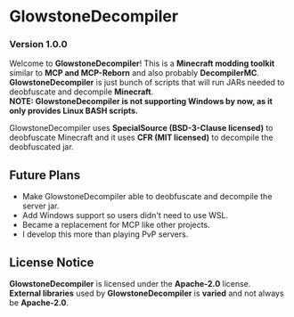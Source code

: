 # GlowstoneDecompiler
### Version 1.0.0
Welcome to **GlowstoneDecompiler**! This is a **Minecraft modding toolkit** similar to **MCP and MCP-Reborn** and also probably **DecompilerMC**.
**GlowstoneDecompiler** is just bunch of scripts that will run JARs needed to deobfuscate and decompile **Minecraft**.  
**NOTE: GlowstoneDecompiler is not supporting Windows by now, as it only provides Linux BASH scripts.**  
  
GlowstoneDecompiler uses **SpecialSource (BSD-3-Clause licensed)** to deobfuscate Minecraft and it uses **CFR (MIT licensed)** to decompile the deobfuscated jar.

## Future Plans
- Make GlowstoneDecompiler able to deobfuscate and decompile the server jar.
- Add Windows support so users didn't need to use WSL.
- Became a replacement for MCP like other projects.
- I develop this more than playing PvP servers.

## License Notice
**GlowstoneDecompiler** is licensed under the **Apache-2.0** license.  
**External libraries** used by **GlowstoneDecompiler** is **varied** and not always be **Apache-2.0**.